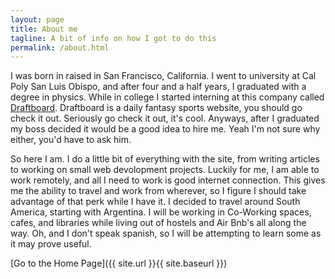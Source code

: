 ```yaml
---
layout: page
title: About me 
tagline: A bit of info on how I got to do this
permalink: /about.html
---
```


I was born in raised in San Francisco, California. I went to university at Cal Poly San Luis Obispo, and after four and a half years, I graduated with a degree in physics. While in college I started interning at this company called [Draftboard](https://draftboard.com/). Draftboard is a daily fantasy sports website, you should go check it out. Seriously go check it out, it's cool. Anyways, after I graduated my boss decided it would be a good idea to hire me. Yeah I'm not sure why either, you'd have to ask him. 

So here I am. I do a little bit of everything with the site, from writing articles to working on small web devolopment projects. Luckily for me, I am able to work remotely, and all I need to work is good internet connection. This gives me the ability to travel and work from wherever, so I figure I should take advantage of that perk while I have it. I decided to travel around South America, starting with Argentina. I will be working in Co-Working spaces, cafes, and libraries while living out of hostels and Air Bnb's all along the way. Oh, and I don't speak spanish, so I will be attempting to learn some as it may prove useful.

[Go to the Home Page]({{ site.url }}{{ site.baseurl }})
